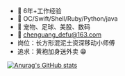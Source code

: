 - 💪 6年+工作经验
- 📝 OC/Swift/Shell/Ruby/Python/java
- 👟 宠物、足球、美股、数码
- 📮 chenguang_defu@163.com
- 岗位：长方形混泥土资深移动小师傅
- 追求：黄袍加身送外卖 😁

 [![Anurag's GitHub stats](https://github-readme-stats.vercel.app/api?username=ChocolatesChen&count_private=true&show_icons=true)](https://github.com/anuraghazra/github-readme-stats)

<!---
ChocolatesChen/ChocolatesChen is a ✨ special ✨ repository because its `README.md` (this file) appears on your GitHub profile.
You can click the Preview link to take a look at your changes.
--->
